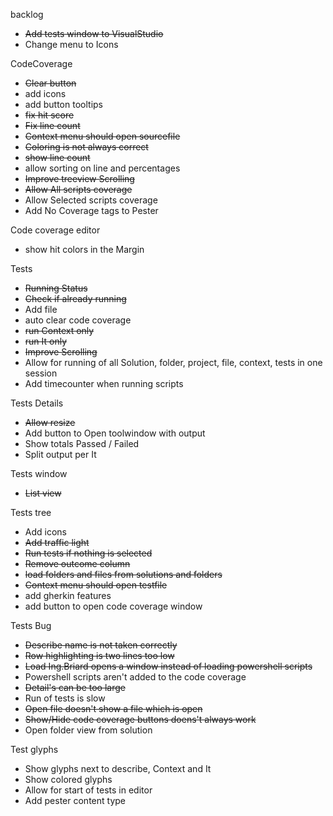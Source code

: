 backlog
* ~~Add tests window to VisualStudio~~
* Change menu to Icons

CodeCoverage
* ~~Clear button~~
* add icons
* add button tooltips
* ~~fix hit score~~
* ~~Fix line count~~
* ~~Context menu should open sourcefile~~
* ~~Coloring is not always correct~~
* ~~show line count~~
* allow sorting on line and percentages
* ~~Improve treeview Scrolling~~
* ~~Allow All scripts coverage~~
* Allow Selected scripts coverage
* Add No Coverage tags to Pester


Code coverage editor
* show hit colors in the Margin


Tests
* ~~Running Status~~
* ~~Check if already running~~
* Add file
* auto clear code coverage
* ~~run Context only~~
* ~~run It only~~
* ~~Improve Scrolling~~
* Allow for running of all Solution, folder, project, file, context, tests in one session
* Add timecounter when running scripts

Tests Details
* ~~Allow resize~~
* Add button to Open toolwindow with output
* Show totals Passed / Failed
* Split output per It

Tests window
* ~~List view~~


Tests tree
* Add icons
* ~~Add traffic light~~
* ~~Run tests if nothing is selected~~
* ~~Remove outcome column~~
* ~~load folders and files from solutions and folders~~
* ~~Context menu should open testfile~~
* add gherkin features
* add button to open code coverage window


Tests Bug
* ~~Describe name is not taken correctly~~
* ~~Row highlighting is two lines too low~~
* ~~Load Ing.Briard opens a window instead of loading powershell scripts~~
* Powershell scripts aren't added to the code coverage
* ~~Detail's can be too large~~
* Run of tests is slow
* ~~Open file doesn't show a file which is open~~
* ~~Show/Hide code coverage buttons doens't always work~~
* Open folder view from solution


Test glyphs
* Show glyphs next to describe, Context and It
* Show colored glyphs
* Allow for start of tests in editor
* Add pester content type



